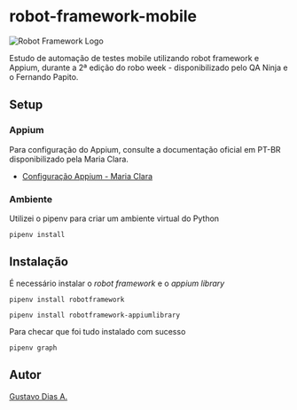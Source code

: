 # robot-framework-mobile

![Robot Framework Logo](images/Robot-Framework-2000x1200.jpg)

Estudo de automação de testes mobile utilizando robot framework e Appium, durante a 2ª edição do robo week - disponibilizado pelo QA Ninja e o Fernando Papito.

## Setup

### Appium 

Para configuração do Appium, consulte a documentação oficial em PT-BR disponibilizado pela Maria Clara.

 - [Configuração Appium - Maria Clara](https://github.com/clarabez/appium)

### Ambiente

Utilizei o pipenv para criar um ambiente virtual do Python

```console
pipenv install
```

## Instalação

É necessário instalar o *robot framework* e o *appium library*

```console
pipenv install robotframework
```

```console
pipenv install robotframework-appiumlibrary
```

Para checar que foi tudo instalado com sucesso

```console
pipenv graph
```

## Autor

[Gustavo Dias A.](https://www.linkedin.com/in/gustavo-dias-alexandre-543568157/)
